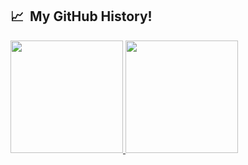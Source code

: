 <h2> 📈 &nbsp;My GitHub History!</h2>
<a href="https://github.com/danevairena">
  <img height="180em" src="https://github-readme-stats.vercel.app/api?username=danevairena&theme=noctis_minimus&show_icons=true" />
  <img height="180em" src="https://github-readme-stats.vercel.app/api/top-langs/?username=danevairena&theme=noctis_minimus&layout=compact" />
</a>

